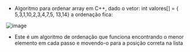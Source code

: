 - Algoritmo para ordenar array em C++, dado o vetor: int valores[] = { 5,3,1,10,2,3,4,7,5, 13,14} a ordenação fica:


![image](https://github.com/user-attachments/assets/87be2479-cf43-48d7-a053-329cb2884030)

- Este é um algoritmo de ordenação que funciona encontrando o menor elemento em cada passo e movendo-o para a posição correta na lista
